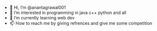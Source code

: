 - 👋 Hi, I’m @anantagrawal001
- 👀 I’m interested in programming in java c++ python and all 
- 🌱 I’m currently learning web dev
- 📫 How to reach me by giving refrences and give me some competition

<!---
anantagrawal001/anantagrawal001 is a ✨ special ✨ repository because its `README.md` (this file) appears on your GitHub profile.
You can click the Preview link to take a look at your changes.
--->
